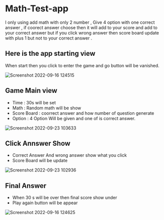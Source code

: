 # Math-Test-app
I only using add math with only 2 number , Give 4 option with one correct answer , if coorect answer choose then it will add to your score and add to your correct answer but if you click wrong answer then score board update with plus 1 but not to your correct answer .

## Here is the app starting view
When start then you click to enter the game and go button will be vanished.

![Screenshot 2022-09-16 124515](https://user-images.githubusercontent.com/113009162/191892377-83bdce80-86a2-4ad8-baa4-67fee39547b7.png)

## Game Main view 
- Time : 30s will be set
- Math : Random math will be show 
- Score Board : coorrect answer and how number of question generate
- Option : 4 Option Will be given and one of is correct answer.

![Screenshot 2022-09-23 103633](https://user-images.githubusercontent.com/113009162/191892898-8cb02692-04a7-4711-8ce1-d0909943c6d0.png)

## Click Annswer Show
 - Correct Answer And wrong answer show what you click
 - Score Board will be update
 
![Screenshot 2022-09-23 102936](https://user-images.githubusercontent.com/113009162/191893182-5678ec86-1e37-4a6d-ab6c-c16e4b8a3640.png)

## Final Answer
- When 30 s will be over then final score show under
- Play again button will be appear

![Screenshot 2022-09-16 124625](https://user-images.githubusercontent.com/113009162/191893524-cf755400-943c-4b58-9271-d95c595ebd6e.png)


